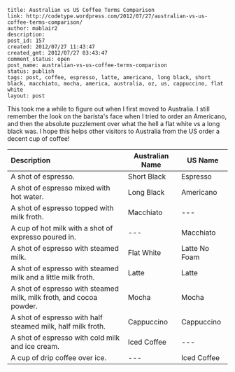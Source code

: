 ```
title: Australian vs US Coffee Terms Comparison
link: http://codetype.wordpress.com/2012/07/27/australian-vs-us-coffee-terms-comparison/
author: mablair2
description:
post_id: 157
created: 2012/07/27 11:43:47
created_gmt: 2012/07/27 03:43:47
comment_status: open
post_name: australian-vs-us-coffee-terms-comparison
status: publish
tags: post, coffee, espresso, latte, americano, long black, short black, macchiato, mocha, america, australia, oz, us, cappuccino, flat white
layout: post
```

This took me a while to figure out when I first moved to Australia. I still remember the look on the barista's face when I tried to order an Americano, and then the absolute puzzlement over what the hell a flat white vs a long black was. I hope this helps other visitors to Australia from the US order a decent cup of coffee!

|Description|Australian Name|US Name|
|:--- | --- | ---|
|A shot of espresso.|Short Black|Espresso|
|A shot of espresso mixed with hot water.|Long Black|Americano||
|A shot of espresso topped with milk froth.|Macchiato|\---|
|A cup of hot milk with a shot of expresso poured in.|\---|Macchiato|
|A shot of espresso with steamed milk.|Flat White|Latte No Foam|
|A shot of espresso with steamed milk and a little milk froth.|Latte|Latte|
|A shot of espresso with steamed milk, milk froth, and cocoa powder.|Mocha|Mocha|
|A shot of espresso with half steamed milk, half milk froth.|Cappuccino|Cappuccino|
|A shot of espresso with cold milk and ice cream.|Iced Coffee|\---|
|A cup of drip coffee over ice.|\---|Iced Coffee|
